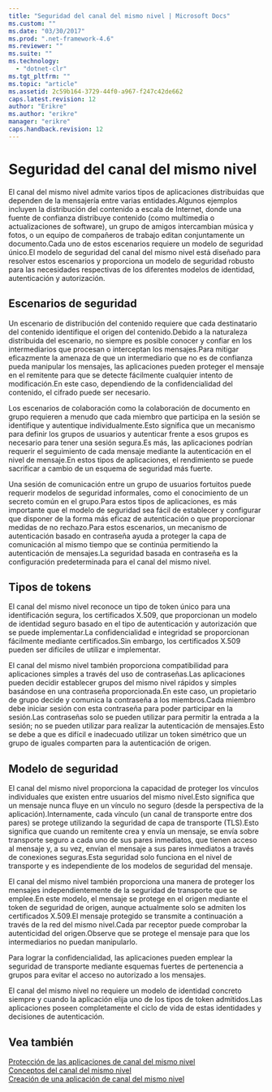 ```yaml
---
title: "Seguridad del canal del mismo nivel | Microsoft Docs"
ms.custom: ""
ms.date: "03/30/2017"
ms.prod: ".net-framework-4.6"
ms.reviewer: ""
ms.suite: ""
ms.technology: 
  - "dotnet-clr"
ms.tgt_pltfrm: ""
ms.topic: "article"
ms.assetid: 2c59b164-3729-44f0-a967-f247c42de662
caps.latest.revision: 12
author: "Erikre"
ms.author: "erikre"
manager: "erikre"
caps.handback.revision: 12
---
```

# Seguridad del canal del mismo nivel
El canal del mismo nivel admite varios tipos de aplicaciones distribuidas que dependen de la mensajería entre varias entidades.Algunos ejemplos incluyen la distribución del contenido a escala de Internet, donde una fuente de confianza distribuye contenido \(como multimedia o actualizaciones de software\), un grupo de amigos intercambian música y fotos, o un equipo de compañeros de trabajo editan conjuntamente un documento.Cada uno de estos escenarios requiere un modelo de seguridad único.El modelo de seguridad del canal del mismo nivel está diseñado para resolver estos escenarios y proporciona un modelo de seguridad robusto para las necesidades respectivas de los diferentes modelos de identidad, autenticación y autorización.  
  
## Escenarios de seguridad  
 Un escenario de distribución del contenido requiere que cada destinatario del contenido identifique el origen del contenido.Debido a la naturaleza distribuida del escenario, no siempre es posible conocer y confiar en los intermediarios que procesan o interceptan los mensajes.Para mitigar eficazmente la amenaza de que un intermediario que no es de confianza pueda manipular los mensajes, las aplicaciones pueden proteger el mensaje en el remitente para que se detecte fácilmente cualquier intento de modificación.En este caso, dependiendo de la confidencialidad del contenido, el cifrado puede ser necesario.  
  
 Los escenarios de colaboración como la colaboración de documento en grupo requieren a menudo que cada miembro que participa en la sesión se identifique y autentique individualmente.Esto significa que un mecanismo para definir los grupos de usuarios y autenticar frente a esos grupos es necesario para tener una sesión segura.Es más, las aplicaciones podrían requerir el seguimiento de cada mensaje mediante la autenticación en el nivel de mensaje.En estos tipos de aplicaciones, el rendimiento se puede sacrificar a cambio de un esquema de seguridad más fuerte.  
  
 Una sesión de comunicación entre un grupo de usuarios fortuitos puede requerir modelos de seguridad informales, como el conocimiento de un secreto común en el grupo.Para estos tipos de aplicaciones, es más importante que el modelo de seguridad sea fácil de establecer y configurar que disponer de la forma más eficaz de autenticación o que proporcionar medidas de no rechazo.Para estos escenarios, un mecanismo de autenticación basado en contraseña ayuda a proteger la capa de comunicación al mismo tiempo que se continúa permitiendo la autenticación de mensajes.La seguridad basada en contraseña es la configuración predeterminada para el canal del mismo nivel.  
  
## Tipos de tokens  
 El canal del mismo nivel reconoce un tipo de token único para una identificación segura, los certificados X.509, que proporcionan un modelo de identidad seguro basado en el tipo de autenticación y autorización que se puede implementar.La confidencialidad e integridad se proporcionan fácilmente mediante certificados.Sin embargo, los certificados X.509 pueden ser difíciles de utilizar e implementar.  
  
 El canal del mismo nivel también proporciona compatibilidad para aplicaciones simples a través del uso de contraseñas.Las aplicaciones pueden decidir establecer grupos del mismo nivel rápidos y simples basándose en una contraseña proporcionada.En este caso, un propietario de grupo decide y comunica la contraseña a los miembros.Cada miembro debe iniciar sesión con esta contraseña para poder participar en la sesión.Las contraseñas solo se pueden utilizar para permitir la entrada a la sesión; no se pueden utilizar para realizar la autenticación de mensajes.Esto se debe a que es difícil e inadecuado utilizar un token simétrico que un grupo de iguales comparten para la autenticación de origen.  
  
## Modelo de seguridad  
 El canal del mismo nivel proporciona la capacidad de proteger los vínculos individuales que existen entre usuarios del mismo nivel.Esto significa que un mensaje nunca fluye en un vínculo no seguro \(desde la perspectiva de la aplicación\).Internamente, cada vínculo \(un canal de transporte entre dos pares\) se protege utilizando la seguridad de capa de transporte \(TLS\).Esto significa que cuando un remitente crea y envía un mensaje, se envía sobre transporte seguro a cada uno de sus pares inmediatos, que tienen acceso al mensaje y, a su vez, envían el mensaje a sus pares inmediatos a través de conexiones seguras.Esta seguridad solo funciona en el nivel de transporte y es independiente de los modelos de seguridad del mensaje.  
  
 El canal del mismo nivel también proporciona una manera de proteger los mensajes independientemente de la seguridad de transporte que se emplee.En este modelo, el mensaje se protege en el origen mediante el token de seguridad de origen, aunque actualmente solo se admiten los certificados X.509.El mensaje protegido se transmite a continuación a través de la red del mismo nivel.Cada par receptor puede comprobar la autenticidad del origen.Observe que se protege el mensaje para que los intermediarios no puedan manipularlo.  
  
 Para lograr la confidencialidad, las aplicaciones pueden emplear la seguridad de transporte mediante esquemas fuertes de pertenencia a grupos para evitar el acceso no autorizado a los mensajes.  
  
 El canal del mismo nivel no requiere un modelo de identidad concreto siempre y cuando la aplicación elija uno de los tipos de token admitidos.Las aplicaciones poseen completamente el ciclo de vida de estas identidades y decisiones de autenticación.  
  
## Vea también  
 [Protección de las aplicaciones de canal del mismo nivel](../../../../docs/framework/wcf/feature-details/securing-peer-channel-applications.md)   
 [Conceptos del canal del mismo nivel](../../../../docs/framework/wcf/feature-details/peer-channel-concepts.md)   
 [Creación de una aplicación de canal del mismo nivel](../../../../docs/framework/wcf/feature-details/building-a-peer-channel-application.md)